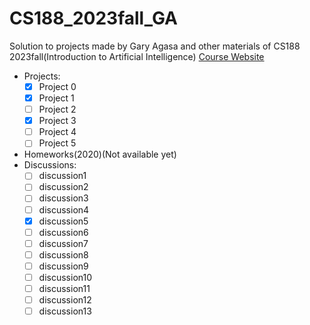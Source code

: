 # CS188_2023fall_GA
Solution to projects made by Gary Agasa and other materials of CS188 2023fall(Introduction to Artificial Intelligence)
[Course Website](https://inst.eecs.berkeley.edu/~cs188/fa23/)
+ Projects:
  + [x] Project 0
  + [x] Project 1
  + [ ] Project 2
  + [x] Project 3
  + [ ] Project 4
  + [ ] Project 5
+ Homeworks(2020)(Not available yet)
+ Discussions:
  + [ ] discussion1
  + [ ] discussion2
  + [ ] discussion3
  + [ ] discussion4
  + [x] discussion5
  + [ ] discussion6
  + [ ] discussion7
  + [ ] discussion8
  + [ ] discussion9
  + [ ] discussion10  
  + [ ] discussion11
  + [ ] discussion12 
  + [ ] discussion13
